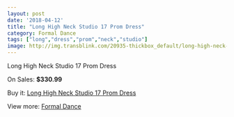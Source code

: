 ```yaml
---
layout: post
date: '2018-04-12'
title: "Long High Neck Studio 17 Prom Dress"
category: Formal Dance
tags: ["long","dress","prom","neck","studio"]
image: http://img.transblink.com/20935-thickbox_default/long-high-neck-studio-17-prom-dress.jpg
---
```

Long High Neck Studio 17 Prom Dress

On Sales: **$330.99**
<a href="https://www.transblink.com/en/formal-dance/6633-long-high-neck-studio-17-prom-dress.html"><amp-img layout="responsive" width="600" height="600" src="//img.transblink.com/20935-thickbox_default/long-high-neck-studio-17-prom-dress.jpg" alt="Long High Neck Studio 17 Prom Dress 0" /></a>
<a href="https://www.transblink.com/en/formal-dance/6633-long-high-neck-studio-17-prom-dress.html"><amp-img layout="responsive" width="600" height="600" src="//img.transblink.com/20936-thickbox_default/long-high-neck-studio-17-prom-dress.jpg" alt="Long High Neck Studio 17 Prom Dress 1" /></a>

Buy it: [Long High Neck Studio 17 Prom Dress](https://www.transblink.com/en/formal-dance/6633-long-high-neck-studio-17-prom-dress.html "Long High Neck Studio 17 Prom Dress")

View more: [Formal Dance](https://www.transblink.com/en/6-formal-dance "Formal Dance")